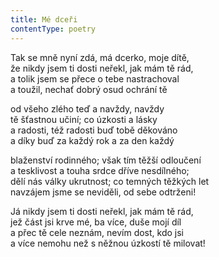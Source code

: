 ```yaml
---
title: Mé dceři
contentType: poetry
---
```


Tak se mně nyní zdá, má dcerko, moje dítě,  
že nikdy jsem ti dosti neřekl, jak mám tě rád,  
a tolik jsem se přece o tebe nastrachoval  
a toužil, nechať dobrý osud ochrání tě

od všeho zlého teď a navždy, navždy  
tě šťastnou učiní; co úzkosti a lásky  
a radosti, též radosti buď tobě děkováno  
a díky buď za každý rok a za den každý

blaženství rodinného; však tím těžší odloučení  
a tesklivost a touha srdce dříve nesdílného;  
dělí nás války ukrutnost; co temných těžkých let  
navzájem jsme se neviděli, od sebe odtrženi!

Já nikdy jsem ti dosti neřekl, jak mám tě rád,  
jež část jsi krve mé, ba více, duše mojí díl  
a přec tě cele neznám, nevím dost, kdo jsi  
a více nemohu než s něžnou úzkostí tě milovat!
